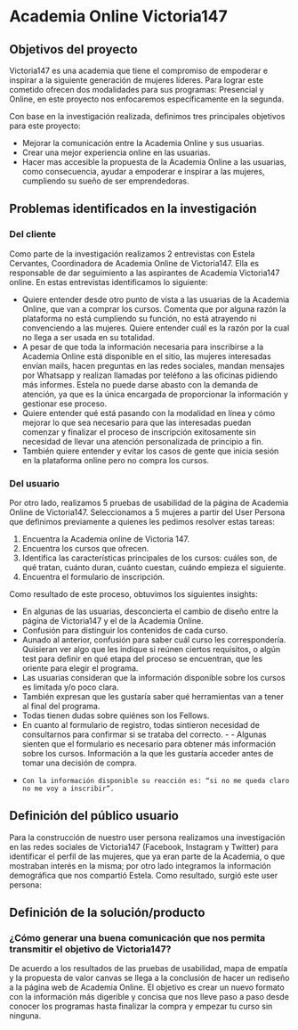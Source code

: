 # Academia Online Victoria147

## Objetivos del proyecto

Victoria147 es una academia que tiene el compromiso de empoderar e inspirar a la siguiente generación de mujeres líderes. Para lograr este cometido ofrecen dos modalidades para sus programas: Presencial y Online, en este proyecto nos enfocaremos específicamente en la segunda.

Con base en la investigación realizada, definimos tres principales objetivos para este proyecto: 

- Mejorar la comunicación entre la Academia Online y sus usuarias.
- Crear una mejor experiencia online en las usuarias.
- Hacer mas accesible la propuesta de la Academia Online a las usuarias, como consecuencia, ayudar a empoderar e inspirar a las mujeres, cumpliendo su sueño de ser emprendedoras.


## Problemas identificados en la investigación

### Del cliente

Como parte de la investigación realizamos 2 entrevistas con Estela Cervantes, Coordinadora de Academia Online de Victoria147. Ella es responsable de dar seguimiento a las aspirantes de Academia Victoria147 online. 
En estas entrevistas identificamos lo siguiente:
- Quiere entender desde otro punto de vista a las usuarias de la Academia Online, que van a comprar los cursos. Comenta que por alguna razón la plataforma no está cumpliendo su función, no está atrayendo ni convenciendo a las mujeres. Quiere entender cuál es la razón por la cual no llega a ser usada en su totalidad.
- A pesar de que toda la información necesaria para inscribirse a la Academia Online está disponible en el sitio, las mujeres interesadas envían mails, hacen preguntas en las redes sociales, mandan mensajes por Whatsapp y realizan llamadas por teléfono a las oficinas pidiendo más informes. Estela no puede darse abasto con la demanda de atención, ya que es la única encargada de proporcionar la información y gestionar ese proceso.
- Quiere entender qué está pasando con la modalidad en línea y cómo mejorar lo que sea necesario para que las interesadas puedan comenzar y finalizar el proceso de inscripción exitosamente sin necesidad de llevar una atención personalizada de principio a fin.
- También quiere entender y evitar los casos de gente que inicia sesión en la plataforma online pero no compra los cursos.

### Del usuario

Por otro lado, realizamos 5 pruebas de usabilidad de la página de Academia Online de Victoria147. Seleccionamos a 5 mujeres a partir del User Persona que definimos previamente a quienes les pedimos resolver estas tareas:
1. Encuentra la Academia online de Victoria 147.
2. Encuentra los cursos que ofrecen.
3. Identifica las características principales de los cursos: cuáles son, de qué tratan, cuánto duran, cuánto cuestan, cuándo empieza el siguiente.
4. Encuentra el formulario de inscripción.

Como resultado de este proceso, obtuvimos los siguientes insights:
-    En algunas de las usuarias, desconcierta el cambio de diseño entre la página de Victoria147 y el de la Academia Online.
-    Confusión para distinguir los contenidos de cada curso.
-    Aunado al anterior, confusión para saber cuál curso les correspondería. Quisieran ver algo que les indique si reúnen ciertos requisitos, o algún test para definir en qué etapa del proceso se encuentran, que les oriente para elegir el programa.
-    Las usuarias consideran que la información disponible sobre los cursos es limitada y/o poco clara.
-    También expresan que les gustaría saber qué herramientas van a tener al final del programa.
-    Todas tienen dudas sobre quiénes son los Fellows.
-    En cuanto al formulario de registro, todas sintieron necesidad de consultarnos para confirmar si se trataba del correcto. -  -    Algunas sienten que el formulario es necesario para obtener más información sobre los cursos. Información a la que les gustaría acceder antes de tomar una decisión de compra.
-     Con la información disponible su reacción es: “si no me queda claro no me voy a inscribir”.

## Definición del público usuario

Para la construcción de nuestro user persona realizamos una investigación en las redes sociales de Victoria147 (Facebook, Instagram y Twitter) para identificar el perfil de las mujeres, que ya eran parte de la Academia, o que mostraban interés en la misma; por otro lado integramos la información demográfica que nos compartió Estela. Como resultado, surgió este user persona:



## Definición de la solución/producto

### ¿Cómo generar una buena comunicación que nos permita transmitir el objetivo de Victoria147?

De acuerdo a los resultados de las pruebas de usabilidad, mapa de empatía y la propuesta de valor canvas se llega a la conclusión de hacer un rediseño a la página web de Academia Online.
El objetivo es crear un nuevo formato con la información más digerible y concisa que nos lleve paso a paso desde conocer los programas hasta finalizar la compra y empezar tu curso sin ninguna.


